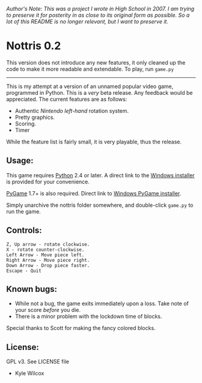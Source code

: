 
*Author's Note: This was a project I wrote in High School in 2007.
I am trying to preserve it for posterity in as close to its original form as possible.
So a lot of this README is no longer relevant, but I want to preserve it.*

# Nottris 0.2

This version does not introduce any new features, it only cleaned up the code to make it more readable and extendable.
To play, run `game.py`

--------------

This is my attempt at a version of an unnamed popular video game, programmed in Python.
This is a *very* beta release. Any feedback would be appreciated.
The current features are as follows:

* Authentic _Nintendo left-hand_ rotation system.
* Pretty graphics.
* Scoring.
* Timer

While the feature list is fairly small, it is very playable, thus the release.

## Usage:

This game requires [Python](http://python.org) 2.4 or later.
A direct link to the [Windows installer](http://www.python.org/ftp/python/2.5/python-2.5.msi) is provided for your convenience.

[PyGame](http://pygame.org) 1.7+ is also required.
Direct link to [Windows PyGame installer](http://pygame.org/ftp/pygame-1.7.1release.win32-py2.5.exe).

Simply unarchive the nottris folder somewhere, and double-click `game.py` to run the game.

## Controls:
```
Z, Up arrow - rotate clockwise.
X - rotate counter-clockwise.
Left Arrow - Move piece left.
Right Arrow - Move piece right.
Down Arrow - Drop piece faster.
Escape - Quit
```
## Known bugs:

* While not a bug, the game exits immediately upon a loss. Take note of your score *before* you die.
* There is a minor problem with the lockdown time of blocks.

Special thanks to Scott for making the fancy colored blocks.

## License:

GPL v3. See LICENSE file

- Kyle Wilcox
